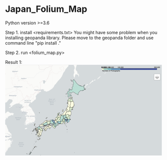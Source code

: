# Japan_Folium_Map
Python version >=3.6

Step 1. install <requirements.txt>
You might have some problem when you installing geopanda library.
Please move to the geopanda folder and use command line "pip install ."

Step 2. run <folium_map.py>


Result 1:
![alt text](https://github.com/Shiu-Lin/Japan_Folium_Map/blob/master/image/prefecture_photos.png)

